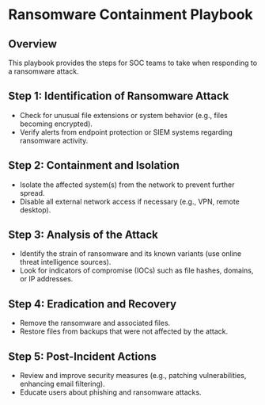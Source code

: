 # Ransomware Containment Playbook

## Overview
This playbook provides the steps for SOC teams to take when responding to a ransomware attack.

## Step 1: Identification of Ransomware Attack
- Check for unusual file extensions or system behavior (e.g., files becoming encrypted).
- Verify alerts from endpoint protection or SIEM systems regarding ransomware activity.

## Step 2: Containment and Isolation
- Isolate the affected system(s) from the network to prevent further spread.
- Disable all external network access if necessary (e.g., VPN, remote desktop).

## Step 3: Analysis of the Attack
- Identify the strain of ransomware and its known variants (use online threat intelligence sources).
- Look for indicators of compromise (IOCs) such as file hashes, domains, or IP addresses.

## Step 4: Eradication and Recovery
- Remove the ransomware and associated files.
- Restore files from backups that were not affected by the attack.

## Step 5: Post-Incident Actions
- Review and improve security measures (e.g., patching vulnerabilities, enhancing email filtering).
- Educate users about phishing and ransomware attacks.

